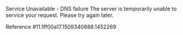 Service Unavailable - DNS failure The server is temporarily unable to service your request. Please try again later.

Reference #11.1ff00a17.1509340888.1452269